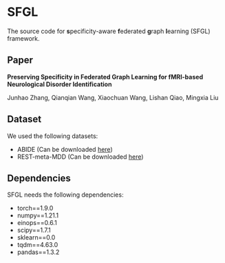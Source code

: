 # SFGL
The source code for **s**pecificity-aware **f**ederated **g**raph **l**earning (SFGL) framework.

## Paper
**Preserving Specificity in Federated Graph Learning for fMRI-based Neurological Disorder Identification**

Junhao Zhang, Qianqian Wang, Xiaochuan Wang, Lishan Qiao, Mingxia Liu

## Dataset
We used the following datasets:

- ABIDE (Can be downloaded [here](http://fcon_1000.projects.nitrc.org/indi/abide/))
- REST-meta-MDD (Can be downloaded [here](http://rfmri.org/REST-meta-MDD))

## Dependencies
SFGL needs the following dependencies:

- torch==1.9.0
- numpy==1.21.1
- einops==0.6.1
- scipy==1.7.1
- sklearn==0.0
- tqdm==4.63.0
- pandas==1.3.2
